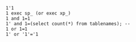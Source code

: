     1'1
    1 exec sp_ (or exec xp_)
    1 and 1=1
    1' and 1=(select count(*) from tablenames); --
    1 or 1=1
    1' or '1'='1
